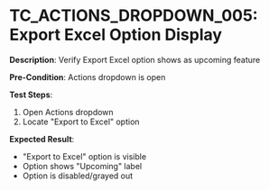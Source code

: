 # TC_ACTIONS_DROPDOWN_005: Export Excel Option Display

**Description**: Verify Export Excel option shows as upcoming feature

**Pre-Condition**: Actions dropdown is open

**Test Steps**:
1. Open Actions dropdown
2. Locate "Export to Excel" option

**Expected Result**:
- "Export to Excel" option is visible
- Option shows "Upcoming" label
- Option is disabled/grayed out